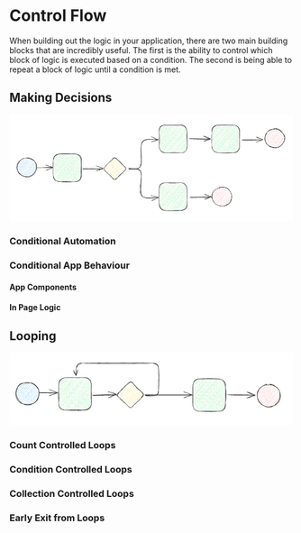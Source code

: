 # Control Flow

When building out the logic in your application, there are two main building blocks that are incredibly useful. The first is the ability to control which block of logic is executed based on a condition. The second is being able to repeat a block of logic until a condition is met.


## Making Decisions

![Making a Decision](/src/assets/book/conditional.png)

### Conditional Automation

### Conditional App Behaviour

#### App Components

#### In Page Logic

## Looping

![Looping Diagram](/src/assets/book/looping.png)

### Count Controlled Loops

### Condition Controlled Loops

### Collection Controlled Loops

### Early Exit from Loops
